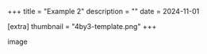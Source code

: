 +++
title = "Example 2"
description = ""
date = 2024-11-01

[extra]
thumbnail = "4by3-template.png"
+++

image
